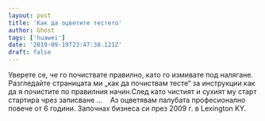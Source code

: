 ```yaml
---
layout: post
title: 'Как да оцветите тестето'
author: Ghost
tags: ['huawei']
date: '2019-09-19T23:47:38.121Z'
draft: false
---
```


Уверете се, че го почиствате правилно, като го измивате под налягане. Разгледайте страницата ми „как да почиствам тесте“ за инструкции как да я почистите по правилния начин.След като чистият и сухият му старт стартира чрез записване ...    Аз оцветявам палубата професионално повече от 6 години. Започнах бизнеса си през 2009 г. в Lexington KY.
